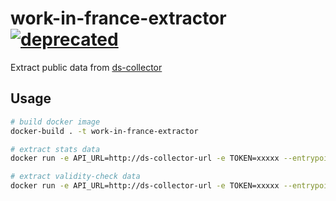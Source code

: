 # work-in-france-extractor [![deprecated](http://badges.github.io/stability-badges/dist/deprecated.svg)](http://github.com/badges/stability-badges)

Extract public data from [ds-collector](https://github.com/SocialGouv/ds-collector)

## Usage

```sh
# build docker image
docker-build . -t work-in-france-extractor

# extract stats data
docker run -e API_URL=http://ds-collector-url -e TOKEN=xxxxx --entrypoint node work-in-france-extractor extract-stats.js

# extract validity-check data
docker run -e API_URL=http://ds-collector-url -e TOKEN=xxxxx --entrypoint node work-in-france-extractor extract-validity.js
```
